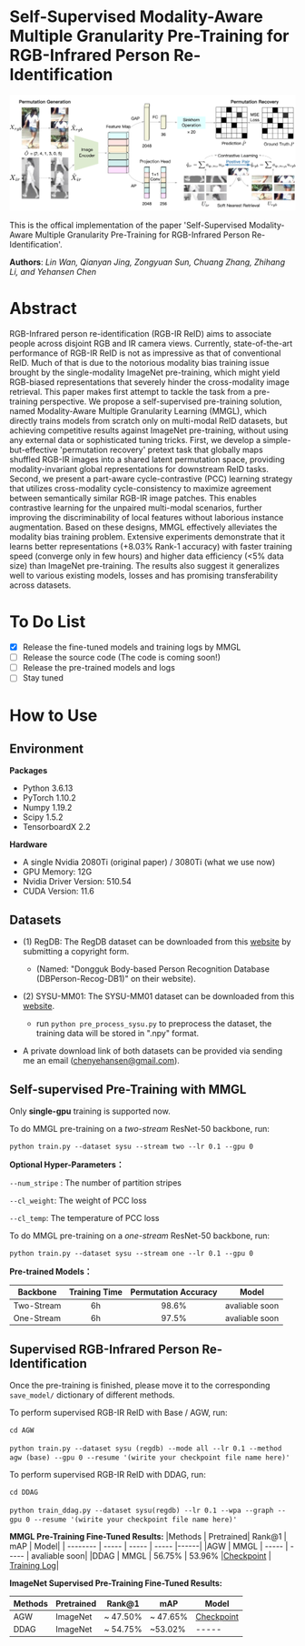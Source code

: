 # Self-Supervised Modality-Aware Multiple Granularity Pre-Training for RGB-Infrared Person Re-Identification

![](pipeline.png)

This is the offical implementation of the paper 'Self-Supervised Modality-Aware Multiple Granularity Pre-Training for RGB-Infrared Person Re-Identification'.

**Authors**: *Lin Wan, Qianyan Jing, Zongyuan Sun, Chuang Zhang, Zhihang Li, and Yehansen Chen*

# Abstract

RGB-Infrared person re-identification (RGB-IR ReID) aims to associate people across disjoint RGB and IR camera views. Currently, state-of-the-art performance of RGB-IR ReID is not as impressive as that of conventional ReID. Much of that is due to the notorious modality bias training issue brought by the single-modality ImageNet pre-training, which might yield RGB-biased representations that severely hinder the cross-modality image retrieval. This paper makes first attempt to tackle the task from a pre-training perspective. We propose a self-supervised pre-training solution, named Modality-Aware Multiple Granularity Learning (MMGL), which directly trains models from scratch only on multi-modal ReID datasets, but achieving competitive results against ImageNet pre-training, without using any external data or sophisticated tuning tricks. First, we develop a simple-but-effective 'permutation recovery' pretext task that globally maps shuffled RGB-IR images into a shared latent permutation space, providing modality-invariant global representations for downstream ReID tasks. Second, we present a part-aware cycle-contrastive (PCC) learning strategy that utilizes cross-modality cycle-consistency to maximize agreement between semantically similar RGB-IR image patches. This enables contrastive learning for the unpaired multi-modal scenarios, further improving the discriminability of local features without laborious instance augmentation. Based on these designs, MMGL effectively alleviates the modality bias training problem. Extensive experiments demonstrate that it learns better representations (+8.03% Rank-1 accuracy) with faster training speed (converge only in few hours) and higher data efficiency (<5% data size) than ImageNet pre-training. The results also suggest it generalizes well to various existing models, losses and has promising transferability across datasets.

# To Do List

  - [x] Release the fine-tuned models and training logs by MMGL
  - [ ] Release the source code (The code is coming soon!)
  - [ ] Release the pre-trained models and logs
  - [ ] Stay tuned

# How to Use

## Environment

**Packages**

- Python 3.6.13
- PyTorch 1.10.2
- Numpy 1.19.2
- Scipy 1.5.2
- TensorboardX 2.2

**Hardware**

- A single Nvidia 2080Ti (original paper) / 3080Ti (what we use now)
- GPU Memory: 12G
- Nvidia Driver Version: 510.54
- CUDA Version: 11.6 

## Datasets

- (1) RegDB: The RegDB dataset can be downloaded from this [website](http://dm.dongguk.edu/link.html) by submitting a copyright form.

    - (Named: "Dongguk Body-based Person Recognition Database (DBPerson-Recog-DB1)" on their website). 

  
- (2) SYSU-MM01: The SYSU-MM01 dataset can be downloaded from this [website](http://isee.sysu.edu.cn/project/RGBIRReID.htm).

   - run `python pre_process_sysu.py` to preprocess the dataset, the training data will be stored in ".npy" format.

- A private download link of both datasets can be provided via sending me an email (chenyehansen@gmail.com). 

## Self-supervised Pre-Training with MMGL

Only **single-gpu** training is supported now.

To do MMGL pre-training on a *two-stream* ResNet-50 backbone, run:
```
python train.py --dataset sysu --stream two --lr 0.1 --gpu 0
```

**Optional Hyper-Parameters：**

`--num_stripe` : The number of partition stripes

`--cl_weight`: The weight of PCC loss

`--cl_temp`: The temperature of PCC loss


To do MMGL pre-training on a *one-stream* ResNet-50 backbone, run:
```
python train.py --dataset sysu --stream one --lr 0.1 --gpu 0
```

**Pre-trained Models：**

Backbone | Training Time | Permutation Accuracy | Model
---|:---:|:---:|:---:
Two-Stream     | 6h  | 98.6% | avaliable soon
One-Stream  | 6h  | 97.5% | avaliable soon


## Supervised RGB-Infrared Person Re-Identification

Once the pre-training is finished, please move it to the corresponding ```save_model/``` dictionary of different methods.

To perform supervised RGB-IR ReID with Base / AGW, run:
```
cd AGW

python train.py --dataset sysu (regdb) --mode all --lr 0.1 --method agw (base) --gpu 0 --resume '(wirite your checkpoint file name here)'
```

To perform supervised RGB-IR ReID with DDAG, run:
```
cd DDAG

python train_ddag.py --dataset sysu(regdb) --lr 0.1 --wpa --graph --gpu 0 --resume '(wirite your checkpoint file name here)'
```

**MMGL Pre-Training Fine-Tuned Results:**
|Methods    | Pretrained| Rank@1  | mAP |  Model|
| --------   | -----    | -----  |  ----- |------|
|AGW  | MMGL | -----   | -----  | avaliable soon|
|DDAG     | MMGL | 56.75%  | 53.96% |[Checkpoint](https://drive.google.com/file/d/1hXYVXwfwNdL5JS9BPWvGwGD5ZB3FPzCy/view?usp=sharing) \| [Training Log](https://drive.google.com/file/d/1rpwVqG0q_O-Jg7Yz9itx0VZj4Euxy6GK/view?usp=sharing)|

**ImageNet Supervised Pre-Training Fine-Tuned Results:**

|Methods    | Pretrained| Rank@1  | mAP  |  Model|
| --------   | -----    | -----  |  -----   |------|
|AGW  | ImageNet | ~ 47.50%  | ~ 47.65% | [Checkpoint](https://drive.google.com/open?id=181K9PQGnej0K5xNX9DRBDPAf3K9JosYk)|
|DDAG      | ImageNet | ~ 54.75% | ~53.02% |----- |
